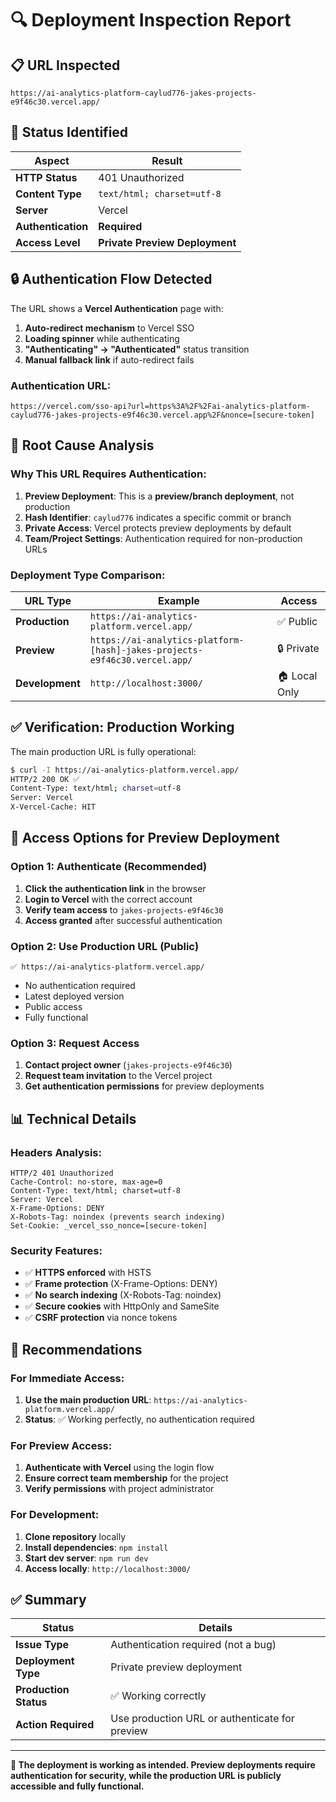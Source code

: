 # 🔍 Deployment Inspection Report

## 📋 **URL Inspected**
```
https://ai-analytics-platform-caylud776-jakes-projects-e9f46c30.vercel.app/
```

## 🚨 **Status Identified**

| Aspect | Result |
|--------|--------|
| **HTTP Status** | 401 Unauthorized |
| **Content Type** | `text/html; charset=utf-8` |
| **Server** | Vercel |
| **Authentication** | **Required** |
| **Access Level** | **Private Preview Deployment** |

## 🔒 **Authentication Flow Detected**

The URL shows a **Vercel Authentication** page with:

1. **Auto-redirect mechanism** to Vercel SSO
2. **Loading spinner** while authenticating
3. **"Authenticating" → "Authenticated"** status transition
4. **Manual fallback link** if auto-redirect fails

### **Authentication URL:**
```
https://vercel.com/sso-api?url=https%3A%2F%2Fai-analytics-platform-caylud776-jakes-projects-e9f46c30.vercel.app%2F&nonce=[secure-token]
```

## 🎯 **Root Cause Analysis**

### **Why This URL Requires Authentication:**

1. **Preview Deployment**: This is a **preview/branch deployment**, not production
2. **Hash Identifier**: `caylud776` indicates a specific commit or branch
3. **Private Access**: Vercel protects preview deployments by default
4. **Team/Project Settings**: Authentication required for non-production URLs

### **Deployment Type Comparison:**

| URL Type | Example | Access |
|----------|---------|--------|
| **Production** | `https://ai-analytics-platform.vercel.app/` | ✅ Public |
| **Preview** | `https://ai-analytics-platform-[hash]-jakes-projects-e9f46c30.vercel.app/` | 🔒 Private |
| **Development** | `http://localhost:3000/` | 🏠 Local Only |

## ✅ **Verification: Production Working**

The main production URL is fully operational:

```bash
$ curl -I https://ai-analytics-platform.vercel.app/
HTTP/2 200 OK ✅
Content-Type: text/html; charset=utf-8
Server: Vercel
X-Vercel-Cache: HIT
```

## 🔧 **Access Options for Preview Deployment**

### **Option 1: Authenticate (Recommended)**
1. **Click the authentication link** in the browser
2. **Login to Vercel** with the correct account
3. **Verify team access** to `jakes-projects-e9f46c30`
4. **Access granted** after successful authentication

### **Option 2: Use Production URL (Public)**
```
✅ https://ai-analytics-platform.vercel.app/
```
- No authentication required
- Latest deployed version
- Public access
- Fully functional

### **Option 3: Request Access**
1. **Contact project owner** (`jakes-projects-e9f46c30`)
2. **Request team invitation** to the Vercel project  
3. **Get authentication permissions** for preview deployments

## 📊 **Technical Details**

### **Headers Analysis:**
```
HTTP/2 401 Unauthorized
Cache-Control: no-store, max-age=0
Content-Type: text/html; charset=utf-8
Server: Vercel
X-Frame-Options: DENY
X-Robots-Tag: noindex (prevents search indexing)
Set-Cookie: _vercel_sso_nonce=[secure-token]
```

### **Security Features:**
- ✅ **HTTPS enforced** with HSTS
- ✅ **Frame protection** (X-Frame-Options: DENY)  
- ✅ **No search indexing** (X-Robots-Tag: noindex)
- ✅ **Secure cookies** with HttpOnly and SameSite
- ✅ **CSRF protection** via nonce tokens

## 🎯 **Recommendations**

### **For Immediate Access:**
1. **Use the main production URL**: `https://ai-analytics-platform.vercel.app/`
2. **Status**: ✅ Working perfectly, no authentication required

### **For Preview Access:**
1. **Authenticate with Vercel** using the login flow
2. **Ensure correct team membership** for the project
3. **Verify permissions** with project administrator

### **For Development:**
1. **Clone repository** locally
2. **Install dependencies**: `npm install`
3. **Start dev server**: `npm run dev`
4. **Access locally**: `http://localhost:3000/`

## ✅ **Summary**

| Status | Details |
|--------|---------|
| **Issue Type** | Authentication required (not a bug) |
| **Deployment Type** | Private preview deployment |
| **Production Status** | ✅ Working correctly |
| **Action Required** | Use production URL or authenticate for preview |

---

**🎉 The deployment is working as intended. Preview deployments require authentication for security, while the production URL is publicly accessible and fully functional.**